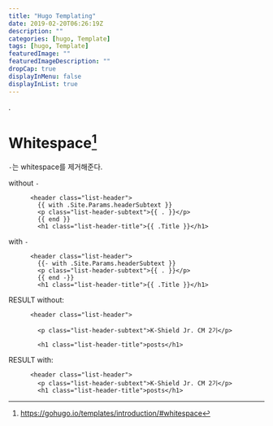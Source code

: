 ```yaml
---
title: "Hugo Templating"
date: 2019-02-20T06:26:19Z
description: ""
categories: [hugo, Template]
tags: [hugo, Template]
featuredImage: ""
featuredImageDescription: ""
dropCap: true
displayInMenu: false
displayInList: true
---
```


.
# Whitespace[^whitespace]
`-`는 whitespace를 제거해준다.

without `-`
```markup
      <header class="list-header">
        {{ with .Site.Params.headerSubtext }}
        <p class="list-header-subtext">{{ . }}</p>
        {{ end }}
        <h1 class="list-header-title">{{ .Title }}</h1>
```

with `-`
```markup
      <header class="list-header">
        {{- with .Site.Params.headerSubtext }}
        <p class="list-header-subtext">{{ . }}</p>
        {{ end -}}
        <h1 class="list-header-title">{{ .Title }}</h1>
```

RESULT without:
```markup 
      <header class="list-header">

        <p class="list-header-subtext">K-Shield Jr. CM 2기</p>

        <h1 class="list-header-title">posts</h1>
```

RESULT with:
```markup
      <header class="list-header">
        <p class="list-header-subtext">K-Shield Jr. CM 2기</p>
        <h1 class="list-header-title">posts</h1>
```

[^whitespace]: https://gohugo.io/templates/introduction/#whitespace
